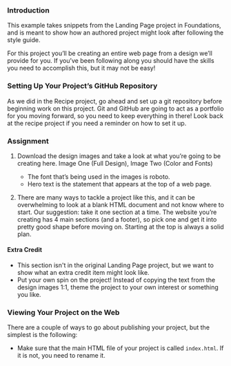 ### Introduction 

This example takes snippets from the Landing Page project in Foundations, and is meant to show how an authored project might look after following the style guide.

For this project you’ll be creating an entire web page from a design we’ll provide for you. If you’ve been following along you should have the skills you need to accomplish this, but it may not be easy!

### Setting Up Your Project’s GitHub Repository

As we did in the Recipe project, go ahead and set up a git repository before beginning work on this project. Git and GitHub are going to act as a portfolio for you moving forward, so you need to keep everything in there! Look back at the recipe project if you need a reminder on how to set it up.

### Assignment

<div class="lesson-content__panel" markdown="1">

1.  Download the design images and take a look at what you’re going to be creating here. Image One (Full Design), Image Two (Color and Fonts)

    *   The font that’s being used in the images is roboto.
    *   Hero text is the statement that appears at the top of a web page.

2.  There are many ways to tackle a project like this, and it can be overwhelming to look at a blank HTML document and not know where to start. Our suggestion: take it one section at a time. The website you’re creating has 4 main sections (and a footer), so pick one and get it into pretty good shape before moving on. Starting at the top is always a solid plan.

#### Extra Credit

*   This section isn't in the original Landing Page project, but we want to show what an extra credit item might look like.
*   Put your own spin on the project! Instead of copying the text from the design images 1:1, theme the project to your own interest or something you like.

</div>

### Viewing Your Project on the Web

There are a couple of ways to go about publishing your project, but the simplest is the following:

*   Make sure that the main HTML file of your project is called `index.html`. If it is not, you need to rename it.
